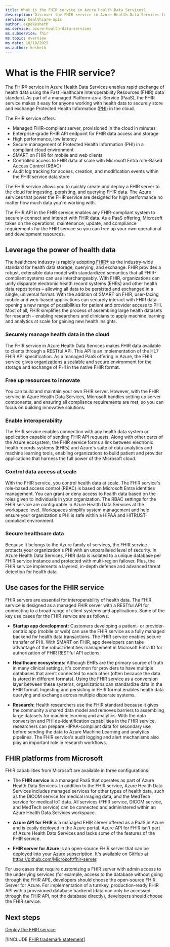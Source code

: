 ```yaml
---
title: What is the FHIR service in Azure Health Data Services?
description: Discover the FHIR service in Azure Health Data Services for secure, compliant, and scalable health data exchange and management in the cloud
services: healthcare-apis
author: expekesheth
ms.service: azure-health-data-services
ms.subservice: fhir
ms.topic: overview
ms.date: 10/10/2025
ms.author: kesheth
---
```


# What is the FHIR service?

The FHIR&reg; service in Azure Health Data Services enables rapid exchange of health data using the Fast Healthcare Interoperability Resources (FHIR) data standard. As part of a managed Platform-as-a-Service (PaaS), the FHIR service makes it easy for anyone working with health data to securely store and exchange Protected Health Information ([PHI](https://www.hhs.gov/answers/hipaa/what-is-phi/index.html)) in the cloud. 

The FHIR service offers:

- Managed FHIR-compliant server, provisioned in the cloud in minutes
- Enterprise-grade FHIR API endpoint for FHIR data access and storage
- High performance, low latency
- Secure management of Protected Health Information (PHI) in a compliant cloud environment
- SMART on FHIR for mobile and web clients
- Controlled access to FHIR data at scale with Microsoft Entra role-Based Access Control (RBAC)
- Audit log tracking for access, creation, and modification events within the FHIR service data store

The FHIR service allows you to quickly create and deploy a FHIR server to the cloud for ingesting, persisting, and querying FHIR data. The Azure services that power the FHIR service are designed for high performance no matter how much data you're working with.

The FHIR API in the FHIR service enables any FHIR-compliant system to securely connect and interact with FHIR data. As a PaaS offering, Microsoft takes on the operations, maintenance, update, and compliance requirements for the FHIR service so you can free up your own operational and development resources.

## Leverage the power of health data

The healthcare industry is rapidly adopting [FHIR®](https://hl7.org/fhir) as the industry-wide standard for health data storage, querying, and exchange. FHIR provides a robust, extensible data model with standardized semantics that all FHIR-compliant systems can use interchangeably. With FHIR, organizations can unify disparate electronic health record systems (EHRs) and other health data repositories – allowing all data to be persisted and exchanged in a single, universal format. With the addition of SMART on FHIR, user-facing mobile and web-based applications can securely interact with FHIR data – opening a new range of possibilities for patient and provider access to PHI. Most of all, FHIR simplifies the process of assembling large health datasets for research – enabling researchers and clinicians to apply machine learning and analytics at scale for gaining new health insights. 

### Securely manage health data in the cloud

The FHIR service in Azure Health Data Services makes FHIR data available to clients through a RESTful API. This API is an implementation of the HL7 FHIR API specification. As a managed PaaS offering in Azure, the FHIR service gives organizations a scalable and secure environment for the storage and exchange of PHI in the native FHIR format.  

### Free up resources to innovate

You can build and maintain your own FHIR server. However, with the FHIR service in Azure Health Data Services, Microsoft handles setting up server components, and ensuring all compliance requirements are met, so you can focus on building innovative solutions.

### Enable interoperability

The FHIR service enables connection with any health data system or application capable of sending FHIR API requests. Along with other parts of the Azure ecosystem, the FHIR service forms a link between electronic health records systems (EHRs) and Azure's suite of data analytics and machine learning tools, enabling organizations to build patient and provider applications that harness the full power of the Microsoft cloud.

### Control data access at scale

With the FHIR service, you control health data at scale. The FHIR service's role-based access control (RBAC) is based on Microsoft Entra identities management. You can grant or deny access to health data based on the roles given to individuals in your organization. The RBAC settings for the FHIR service are configurable in Azure Health Data Services at the workspace level. Workspaces simplify system management and help ensure your organization's PHI is safe within a HIPAA and HITRUST-compliant environment.

### Secure healthcare data

Because it belongs to the Azure family of services, the FHIR service protects your organization's PHI with an unparalleled level of security. In Azure Health Data Services, FHIR data is isolated to a unique database per FHIR service instance and protected with multi-region failover. Plus, the FHIR service implements a layered, in-depth defense and advanced threat detection for health data.

## Use cases for the FHIR service

FHIR servers are essential for interoperability of health data. The FHIR service is designed as a managed FHIR server with a RESTful API for connecting to a broad range of client systems and applications. Some of the key use cases for the FHIR service are as follows.

- **Startup app development:** Customers developing a patient- or provider-centric app (mobile or web) can use the FHIR service as a fully managed backend for health data transactions. The FHIR service enables secure transfer of PHI. With SMART on FHIR, app developers can take advantage of the robust identities management in Microsoft Entra ID for authorization of FHIR RESTful API actions.

- **Healthcare ecosystems:** Although EHRs are the primary source of truth in many clinical settings, it's common for providers to have multiple databases that aren’t connected to each other (often because the data is stored in different formats). Using the FHIR service as a conversion layer between these systems, organizations can standardize data in the FHIR format. Ingesting and persisting in FHIR format enables health data querying and exchange across multiple disparate systems.

- **Research:** Health researchers use the FHIR standard because it gives the community a shared data model and removes barriers to assembling large datasets for machine learning and analytics. With the data conversion and PHI de-identification capabilities in the FHIR service, researchers can prepare HIPAA-compliant data for secondary use before sending the data to Azure Machine Learning and analytics pipelines. The FHIR service's audit logging and alert mechanisms also play an important role in research workflows.

## FHIR platforms from Microsoft

FHIR capabilities from Microsoft are available in three configurations:

- The **FHIR service** is a managed PaaS that operates as part of Azure Health Data Services. In addition to the FHIR service, Azure Health Data Services includes managed services for other types of health data, such as the DICOM service for medical imaging data, and the MedTech service for medical IoT data. All services (FHIR service, DICOM service, and MedTech service) can be connected and administered within an Azure Health Data Services workspace.

- **Azure API for FHIR** is a managed FHIR server offered as a PaaS in Azure and is easily deployed in the Azure portal. Azure API for FHIR isn't part of Azure Health Data Services and lacks some of the features of the FHIR service.

- **FHIR server for Azure** is an open-source FHIR server that can be deployed into your Azure subscription. It's available on GitHub at https://github.com/Microsoft/fhir-server.

For use cases that require customizing a FHIR server with admin access to the underlying services (for example, access to the database without going through the FHIR API), developers should choose the open-source FHIR Server for Azure. For implementation of a turnkey, production-ready FHIR API with a provisioned database backend (data can only be accessed through the FHIR API, not the database directly), developers should choose the FHIR service.

## Next steps

[Deploy the FHIR service](deploy-azure-portal.md)

[!INCLUDE [FHIR trademark statement](../includes/healthcare-apis-fhir-trademark.md)]
